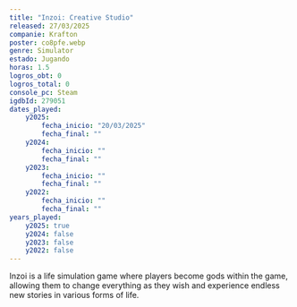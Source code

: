 ```yaml
---
title: "Inzoi: Creative Studio"
released: 27/03/2025
companie: Krafton
poster: co8pfe.webp
genre: Simulator
estado: Jugando
horas: 1.5
logros_obt: 0
logros_total: 0
console_pc: Steam
igdbId: 279051
dates_played:
    y2025:
        fecha_inicio: "20/03/2025"
        fecha_final: ""
    y2024:
        fecha_inicio: ""
        fecha_final: ""
    y2023:
        fecha_inicio: ""
        fecha_final: ""
    y2022:
        fecha_inicio: ""
        fecha_final: ""
years_played:
    y2025: true
    y2024: false
    y2023: false
    y2022: false
---
```


Inzoi is a life simulation game where players become gods within the game, allowing them to change everything as they wish and experience endless new stories in various forms of life.